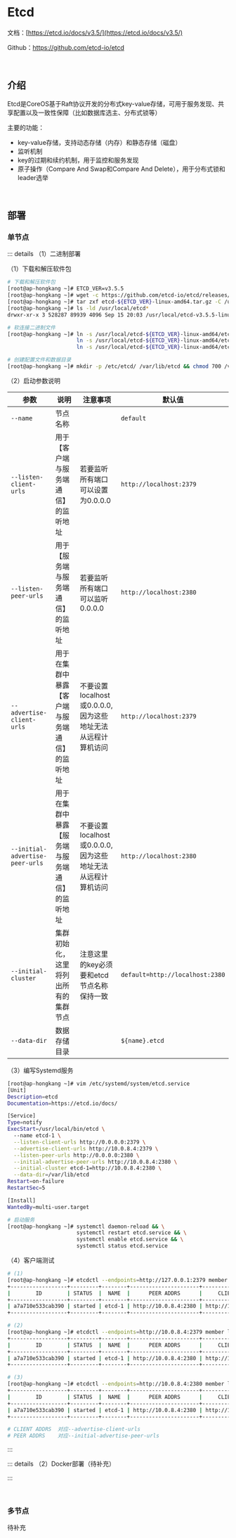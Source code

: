 # Etcd

文档：[https://etcd.io/docs/v3.5/](https://etcd.io/docs/v3.5/)

Github：https://github.com/etcd-io/etcd

<br />

## 介绍

Etcd是CoreOS基于Raft协议开发的分布式key-value存储，可用于服务发现、共享配置以及一致性保障（比如数据库选主、分布式锁等）

主要的功能：

* key-value存储，支持动态存储（内存）和静态存储（磁盘）
* 监听机制
* key的过期和续约机制，用于监控和服务发现
* 原子操作（Compare And Swap和Compare And Delete），用于分布式锁和leader选举

<br />

## 部署

### 单节点

::: details （1）二进制部署

（1）下载和解压软件包

```bash
# 下载和解压软件包
[root@ap-hongkang ~]# ETCD_VER=v3.5.5
[root@ap-hongkang ~]# wget -c https://github.com/etcd-io/etcd/releases/download/${ETCD_VER}/etcd-${ETCD_VER}-linux-amd64.tar.gz
[root@ap-hongkang ~]# tar zxf etcd-${ETCD_VER}-linux-amd64.tar.gz -C /usr/local/
[root@ap-hongkang ~]# ls -ld /usr/local/etcd*
drwxr-xr-x 3 528287 89939 4096 Sep 15 20:03 /usr/local/etcd-v3.5.5-linux-amd64

# 软连接二进制文件
[root@ap-hongkang ~]# ln -s /usr/local/etcd-${ETCD_VER}-linux-amd64/etcd    /usr/local/bin/etcd    && \
                      ln -s /usr/local/etcd-${ETCD_VER}-linux-amd64/etcdctl /usr/local/bin/etcdctl && \
                      ln -s /usr/local/etcd-${ETCD_VER}-linux-amd64/etcdutl /usr/local/bin/etcdutl

# 创建配置文件和数据目录
[root@ap-hongkang ~]# mkdir -p /etc/etcd/ /var/lib/etcd && chmod 700 /var/lib/etcd
```

（2）启动参数说明

| 参数                            | 说明                                             | 注意事项                                                     | 默认值                          |
| ------------------------------- | ------------------------------------------------ | ------------------------------------------------------------ | ------------------------------- |
| `--name`                        | 节点名称                                         |                                                              | `default`                       |
| `--listen-client-urls`          | 用于【客户端与服务端通信】的监听地址             | 若要监听所有端口可以设置为0.0.0.0                            | `http://localhost:2379`         |
| `--listen-peer-urls`            | 用于【服务端与服务端通信】的监听地址             | 若要监听所有端口可以监听0.0.0.0                              | `http://localhost:2380`         |
| `--advertise-client-urls`       | 用于在集群中暴露【客户端与服务端通信】的监听地址 | 不要设置localhost或0.0.0.0, 因为这些地址无法从远程计算机访问 | `http://localhost:2379`         |
| `--initial-advertise-peer-urls` | 用于在集群中暴露【服务端与服务端通信】的监听地址 | 不要设置localhost或0.0.0.0, 因为这些地址无法从远程计算机访问 | `http://localhost:2380`         |
| `--initial-cluster`             | 集群初始化，这里将列出所有的集群节点             | 注意这里的key必须要和etcd节点名称保持一致                    | `default=http://localhost:2380` |
| `--data-dir`                    | 数据存储目录                                     |                                                              | `${name}.etcd`                  |

（3）编写Systemd服务

```bash
[root@ap-hongkang ~]# vim /etc/systemd/system/etcd.service
[Unit]
Description=etcd
Documentation=https://etcd.io/docs/

[Service]
Type=notify
ExecStart=/usr/local/bin/etcd \
  --name etcd-1 \
  --listen-client-urls http://0.0.0.0:2379 \
  --advertise-client-urls http://10.0.8.4:2379 \
  --listen-peer-urls http://0.0.0.0:2380 \
  --initial-advertise-peer-urls http://10.0.8.4:2380 \
  --initial-cluster etcd-1=http://10.0.8.4:2380 \
  --data-dir=/var/lib/etcd 
Restart=on-failure
RestartSec=5

[Install]
WantedBy=multi-user.target

# 启动服务
[root@ap-hongkang ~]# systemctl daemon-reload && \
                      systemctl restart etcd.service && \
                      systemctl enable etcd.service && \
                      systemctl status etcd.service
```

（4）客户端测试

```bash
# (1)
[root@ap-hongkang ~]# etcdctl --endpoints=http://127.0.0.1:2379 member list --write-out=table
+------------------+---------+--------+----------------------+----------------------+------------+
|        ID        | STATUS  |  NAME  |      PEER ADDRS      |     CLIENT ADDRS     | IS LEARNER |
+------------------+---------+--------+----------------------+----------------------+------------+
| a7a710e533cab390 | started | etcd-1 | http://10.0.8.4:2380 | http://10.0.8.4:2379 |      false |
+------------------+---------+--------+----------------------+----------------------+------------+

# (2)
[root@ap-hongkang ~]# etcdctl --endpoints=http://10.0.8.4:2379 member list --write-out=table
+------------------+---------+--------+----------------------+----------------------+------------+
|        ID        | STATUS  |  NAME  |      PEER ADDRS      |     CLIENT ADDRS     | IS LEARNER |
+------------------+---------+--------+----------------------+----------------------+------------+
| a7a710e533cab390 | started | etcd-1 | http://10.0.8.4:2380 | http://10.0.8.4:2379 |      false |
+------------------+---------+--------+----------------------+----------------------+------------+

# (3)
[root@ap-hongkang ~]# etcdctl --endpoints=http://10.0.8.4:2380 member list --write-out=table
+------------------+---------+--------+----------------------+----------------------+------------+
|        ID        | STATUS  |  NAME  |      PEER ADDRS      |     CLIENT ADDRS     | IS LEARNER |
+------------------+---------+--------+----------------------+----------------------+------------+
| a7a710e533cab390 | started | etcd-1 | http://10.0.8.4:2380 | http://10.0.8.4:2379 |      false |
+------------------+---------+--------+----------------------+----------------------+------------+

# CLIENT ADDRS  对应--advertise-client-urls
# PEER ADDRS    对应--initial-advertise-peer-urls
```

:::

::: details （2）Docker部署（待补充）

:::

<br />

### 多节点

待补充

<br />







